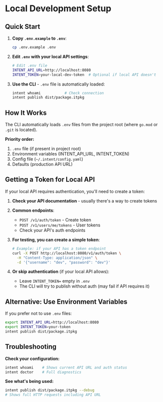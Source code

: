 # Local Development Setup

## Quick Start

1. **Copy `.env.example` to `.env`**:
   ```bash
   cp .env.example .env
   ```

2. **Edit `.env` with your local API settings**:
   ```bash
   # Edit .env file
   INTENT_API_URL=http://localhost:8080
   INTENT_TOKEN=your-local-dev-token  # Optional if local API doesn't require auth
   ```

3. **Use the CLI** - `.env` file is automatically loaded:
   ```bash
   intent whoami           # Check connection
   intent publish dist/package.itpkg
   ```

## How It Works

The CLI automatically loads `.env` files from the project root (where `go.mod` or `.git` is located).

**Priority order:**
1. `.env` file (if present in project root)
2. Environment variables (INTENT_API_URL, INTENT_TOKEN)
3. Config file (`~/.intent/config.yaml`)
4. Defaults (production API URL)

## Getting a Token for Local API

If your local API requires authentication, you'll need to create a token:

1. **Check your API documentation** - usually there's a way to create tokens
2. **Common endpoints**:
   - `POST /v1/auth/token` - Create token
   - `POST /v1/users/me/tokens` - User tokens
   - Check your API's auth endpoints

3. **For testing, you can create a simple token**:
   ```bash
   # Example: if your API has a token endpoint
   curl -X POST http://localhost:8080/v1/auth/token \
     -H "Content-Type: application/json" \
     -d '{"username": "dev", "password": "dev"}'
   ```

4. **Or skip authentication** (if your local API allows):
   - Leave `INTENT_TOKEN=` empty in `.env`
   - The CLI will try to publish without auth (may fail if API requires it)

## Alternative: Use Environment Variables

If you prefer not to use `.env` files:

```bash
export INTENT_API_URL=http://localhost:8080
export INTENT_TOKEN=your-token
intent publish dist/package.itpkg
```

## Troubleshooting

**Check your configuration:**
```bash
intent whoami    # Shows current API URL and auth status
intent doctor    # Full diagnostics
```

**See what's being used:**
```bash
intent publish dist/package.itpkg --debug
# Shows full HTTP requests including API URL
```

